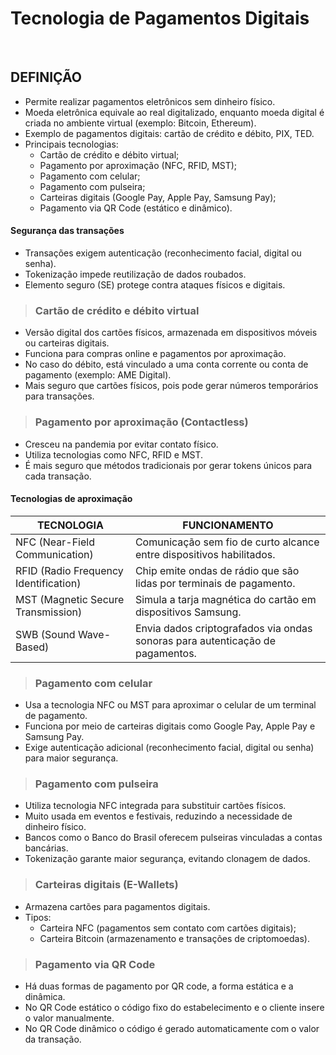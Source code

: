 # Tecnologia de Pagamentos Digitais

<br>

## DEFINIÇÃO 
* Permite realizar pagamentos eletrônicos sem dinheiro físico.  
* Moeda eletrônica equivale ao real digitalizado, enquanto moeda digital é criada no ambiente virtual (exemplo: Bitcoin, Ethereum).  
* Exemplo de pagamentos digitais: cartão de crédito e débito, PIX, TED.  
* Principais tecnologias:  
  - Cartão de crédito e débito virtual;  
  - Pagamento por aproximação (NFC, RFID, MST);
  - Pagamento com celular;  
  - Pagamento com pulseira;   
  - Carteiras digitais (Google Pay, Apple Pay, Samsung Pay);  
  - Pagamento via QR Code (estático e dinâmico).  

#### Segurança das transações
* Transações exigem autenticação (reconhecimento facial, digital ou senha).  
* Tokenização impede reutilização de dados roubados.  
* Elemento seguro (SE) protege contra ataques físicos e digitais. 

> ### Cartão de crédito e débito virtual  
* Versão digital dos cartões físicos, armazenada em dispositivos móveis ou carteiras digitais.  
* Funciona para compras online e pagamentos por aproximação.  
* No caso do débito, está vinculado a uma conta corrente ou conta de pagamento (exemplo: AME Digital).  
* Mais seguro que cartões físicos, pois pode gerar números temporários para transações.

> ### Pagamento por aproximação (Contactless) 
* Cresceu na pandemia por evitar contato físico.  
* Utiliza tecnologias como NFC, RFID e MST.  
* É mais seguro que métodos tradicionais por gerar tokens únicos para cada transação.  

#### Tecnologias de aproximação  

| TECNOLOGIA                            | FUNCIONAMENTO                                                                 |
|---------------------------------------|-------------------------------------------------------------------------------|
| NFC (Near-Field Communication)        | Comunicação sem fio de curto alcance entre dispositivos habilitados.          |
| RFID (Radio Frequency Identification) | Chip emite ondas de rádio que são lidas por terminais de pagamento.           |
| MST (Magnetic Secure Transmission)    | Simula a tarja magnética do cartão em dispositivos Samsung.                   |
| SWB (Sound Wave-Based)                | Envia dados criptografados via ondas sonoras para autenticação de pagamentos. |

> ### Pagamento com celular  
* Usa a tecnologia NFC ou MST para aproximar o celular de um terminal de pagamento.  
* Funciona por meio de carteiras digitais como Google Pay, Apple Pay e Samsung Pay.  
* Exige autenticação adicional (reconhecimento facial, digital ou senha) para maior segurança.  

> ### Pagamento com pulseira  
* Utiliza tecnologia NFC integrada para substituir cartões físicos.  
* Muito usada em eventos e festivais, reduzindo a necessidade de dinheiro físico.  
* Bancos como o Banco do Brasil oferecem pulseiras vinculadas a contas bancárias.  
* Tokenização garante maior segurança, evitando clonagem de dados.  

> ### Carteiras digitais (E-Wallets)  
* Armazena cartões para pagamentos digitais.  
* Tipos:  
  * Carteira NFC (pagamentos sem contato com cartões digitais);  
  * Carteira Bitcoin (armazenamento e transações de criptomoedas).  

> ### Pagamento via QR Code  
* Há duas formas de pagamento por QR code, a forma estática e a dinâmica.
* No QR Code estático o código fixo do estabelecimento e o cliente insere o valor manualmente.  
* No QR Code dinâmico o código é gerado automaticamente com o valor da transação.   